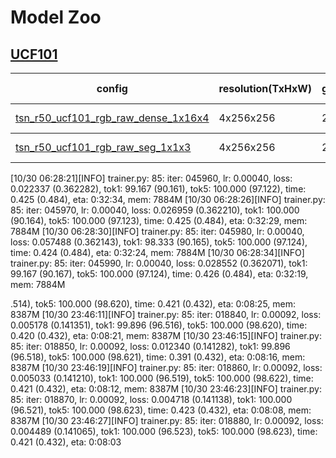 
# Model Zoo

## [UCF101](https://www.crcv.ucf.edu/data/UCF101.php)

<!-- <style type="text/css">
.tg  {border-collapse:collapse;border-spacing:0;}
.tg td{border-color:black;border-style:solid;border-width:1px;font-family:Arial, sans-serif;font-size:14px;
  overflow:hidden;padding:10px 5px;word-break:normal;}
.tg th{border-color:black;border-style:solid;border-width:1px;font-family:Arial, sans-serif;font-size:14px;
  font-weight:normal;overflow:hidden;padding:10px 5px;word-break:normal;}
.tg .tg-wa1i{font-weight:bold;text-align:center;vertical-align:middle}
.tg .tg-jqnz{background-color:#F3F6F6;color:#404040;text-align:center;vertical-align:middle}
.tg .tg-uzvj{border-color:inherit;font-weight:bold;text-align:center;vertical-align:middle}
.tg .tg-rt64{background-color:#F3F6F6;color:#9B59B6;text-align:center;vertical-align:top}
</style> -->
<table class="tg">
<thead>
  <tr>
    <th class="tg-uzvj"><span style="font-weight:bold">config</span></th>
    <th class="tg-uzvj"><span style="font-weight:bold">resolution(TxHxW)</span></th>
    <th class="tg-uzvj"><span style="font-weight:bold">gpus</span></th>
    <th class="tg-uzvj"><span style="font-weight:bold">backbone</span></th>
    <th class="tg-uzvj"><span style="font-weight:bold">pretrain</span></th>
    <th class="tg-uzvj"><span style="font-weight:bold">top1 acc</span></th>
    <th class="tg-uzvj"><span style="font-weight:bold">top5 acc</span></th>
    <th class="tg-uzvj"><span style="font-weight:bold">testing protocol</span></th>
    <th class="tg-wa1i"><span style="font-weight:bold">inference_time(video/s)</span></th>
    <th class="tg-wa1i"><span style="font-weight:bold">gpu_mem(M)</span></th>
    <th class="tg-wa1i"><span style="font-weight:bold">ckpt</span></th>
  </tr>
</thead>
<tbody>
  <tr>
    <td class="tg-rt64"><a href="https://cloud.zhujian.tech:9300/s/MwAMXHsXQgAZRwD" target="_blank" rel="noopener noreferrer">tsn_r50_ucf101_rgb_raw_dense_1x16x4</a></td>
    <td class="tg-jqnz">4x256x256</td>
    <td class="tg-jqnz">2</td>
    <td class="tg-jqnz"><span style="background-color:#F3F6F6">tsn</span></td>
    <td class="tg-jqnz"><span style="background-color:#F3F6F6">ImageNet</span></td>
    <td class="tg-jqnz">80.881</td>
    <td class="tg-jqnz"><span style="font-weight:400;font-style:normal">95.48</span></td>
    <td class="tg-jqnz"><span style="background-color:#F3F6F6">1 clips x 1 crop</span></td>
    <td class="tg-jqnz"><span style="background-color:#F3F6F6">x</span></td>
    <td class="tg-jqnz"><span style="background-color:#F3F6F6">x</span></td>
    <td class="tg-rt64"><a href="https://cloud.zhujian.tech:9300/s/ZKXim94beK4a9EJ">ckpt</a></td>
  </tr>
</tbody>
<tbody>
  <tr>
    <td class="tg-0wh7"><a href="https://cloud.zhujian.tech:9300/s/bY7jRPpAD9mKqkW" target="_blank" rel="noopener noreferrer">tsn_r50_ucf101_rgb_raw_seg_1x1x3</a></td>
    <td class="tg-tiqg">4x256x256</td>
    <td class="tg-tiqg">2</td>
    <td class="tg-tiqg"><span style="background-color:#F3F6F6">tsn</span></td>
    <td class="tg-tiqg"><span style="background-color:#F3F6F6">imagenet</span></td>
    <td class="tg-tiqg">81.589</td>
    <td class="tg-tiqg"><span style="font-weight:400;font-style:normal">95.964</span></td>
    <td class="tg-tiqg"><span style="background-color:#F3F6F6">1 clips x 1 crop</span></td>
    <td class="tg-tiqg"><span style="background-color:#F3F6F6">x</span></td>
    <td class="tg-tiqg">x</td>
    <td class="tg-0wh7"><a href="https://cloud.zhujian.tech:9300/s/xqbSpLFcQkJADbz" target="_blank" rel="noopener noreferrer">ckpt</a></td>
  </tr>
</tbody>
</table>


[10/30 06:28:21][INFO] trainer.py:  85: iter: 045960, lr: 0.00040, loss: 0.022337 (0.362282), tok1: 99.167 (90.161), tok5: 100.000 (97.122), time: 0.425 (0.484), eta: 0:32:34, mem: 7884M
[10/30 06:28:26][INFO] trainer.py:  85: iter: 045970, lr: 0.00040, loss: 0.026959 (0.362210), tok1: 100.000 (90.164), tok5: 100.000 (97.123), time: 0.425 (0.484), eta: 0:32:29, mem: 7884M
[10/30 06:28:30][INFO] trainer.py:  85: iter: 045980, lr: 0.00040, loss: 0.057488 (0.362143), tok1: 98.333 (90.165), tok5: 100.000 (97.124), time: 0.424 (0.484), eta: 0:32:24, mem: 7884M
[10/30 06:28:34][INFO] trainer.py:  85: iter: 045990, lr: 0.00040, loss: 0.028552 (0.362071), tok1: 99.167 (90.167), tok5: 100.000 (97.124), time: 0.426 (0.484), eta: 0:32:19, mem: 7884M


.514), tok5: 100.000 (98.620), time: 0.421 (0.432), eta: 0:08:25, mem: 8387M
[10/30 23:46:11][INFO] trainer.py:  85: iter: 018840, lr: 0.00092, loss: 0.005178 (0.141351), tok1: 99.896 (96.516), tok5: 100.000 (98.620), time: 0.420 (0.432), eta: 0:08:21, mem: 8387M
[10/30 23:46:15][INFO] trainer.py:  85: iter: 018850, lr: 0.00092, loss: 0.012340 (0.141282), tok1: 99.896 (96.518), tok5: 100.000 (98.621), time: 0.391 (0.432), eta: 0:08:16, mem: 8387M
[10/30 23:46:19][INFO] trainer.py:  85: iter: 018860, lr: 0.00092, loss: 0.005033 (0.141210), tok1: 100.000 (96.519), tok5: 100.000 (98.622), time: 0.421 (0.432), eta: 0:08:12, mem: 8387M
[10/30 23:46:23][INFO] trainer.py:  85: iter: 018870, lr: 0.00092, loss: 0.004718 (0.141138), tok1: 100.000 (96.521), tok5: 100.000 (98.623), time: 0.423 (0.432), eta: 0:08:08, mem: 8387M
[10/30 23:46:27][INFO] trainer.py:  85: iter: 018880, lr: 0.00092, loss: 0.004489 (0.141065), tok1: 100.000 (96.523), tok5: 100.000 (98.623), time: 0.421 (0.432), eta: 0:08:03